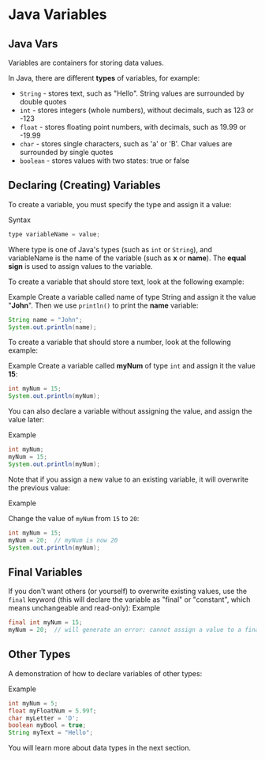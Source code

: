 # Java Variables

## Java Vars

Variables are containers for storing data values.

In Java, there are different **types** of variables, for example:

* ```String``` - stores text, such as "Hello". String values are surrounded by double quotes
* ```int``` - stores integers (whole numbers), without decimals, such as 123 or -123
* ```float``` - stores floating point numbers, with decimals, such as 19.99 or -19.99
* ```char``` - stores single characters, such as 'a' or 'B'. Char values are surrounded by single quotes
* ```boolean``` - stores values with two states: true or false
  
## Declaring (Creating) Variables

To create a variable, you must specify the type and assign it a value:

Syntax

```java
type variableName = value;

```

Where type is one of Java's types (such as ```int``` or ```String```), and variableName is the name of the variable (such as **x** or **name**). The **equal sign** is used to assign values to the variable.

To create a variable that should store text, look at the following example:

Example
Create a variable called name of type String and assign it the value "**John**".
Then we use ```println()``` to print the **name** variable:

```java
String name = "John";
System.out.println(name);
```

To create a variable that should store a number, look at the following example:

Example
Create a variable called **myNum** of type ```int``` and assign it the value **15**:

```java
int myNum = 15;
System.out.println(myNum);
```

You can also declare a variable without assigning the value, and assign the value later:

Example

```java
int myNum;
myNum = 15;
System.out.println(myNum);
```

Note that if you assign a new value to an existing variable, it will overwrite the previous value:

Example

Change the value of ```myNum``` from ```15``` to ```20```:

```java
int myNum = 15;
myNum = 20;  // myNum is now 20
System.out.println(myNum);
```

## Final Variables

If you don't want others (or yourself) to overwrite existing values, use the ```final``` keyword (this will declare the variable as "final" or "constant", which means unchangeable and read-only):
Example

```java
final int myNum = 15;
myNum = 20;  // will generate an error: cannot assign a value to a final variable
```

## Other Types

A demonstration of how to declare variables of other types:

Example

```java
int myNum = 5;
float myFloatNum = 5.99f;
char myLetter = 'D';
boolean myBool = true;
String myText = "Hello";
```

You will learn more about data types in the next section.
